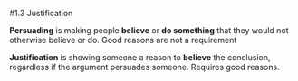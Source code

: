 #1.3 Justification 

**Persuading** is making people **believe** or **do something** that they would not otherwise believe or do. Good reasons are not a requirement

**Justification** is showing someone a reason to **believe** the conclusion, regardless if the argument persuades someone. Requires good reasons.
